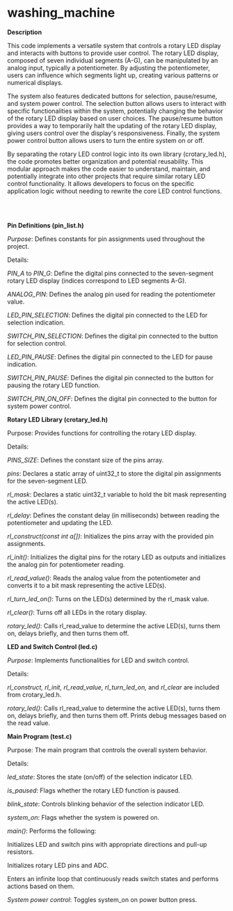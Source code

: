 # washing_machine

**Description**

This code implements a versatile system that controls a rotary LED display and interacts with buttons to provide user control.  The rotary LED display, composed of seven individual segments (A-G), can be manipulated by an analog input, typically a potentiometer. By adjusting the potentiometer, users can influence which segments light up, creating various patterns or numerical displays.

The system also features dedicated buttons for selection, pause/resume, and system power control. The selection button allows users to interact with specific functionalities within the system, potentially changing the behavior of the rotary LED display based on user choices. The pause/resume button provides a way to temporarily halt the updating of the rotary LED display, giving users control over the display's responsiveness. Finally, the system power control button allows users to turn the entire system on or off.

By separating the rotary LED control logic into its own library (crotary_led.h), the code promotes better organization and potential reusability. This modular approach makes the code easier to understand, maintain, and potentially integrate into other projects that require similar rotary LED control functionality. It allows developers to focus on the specific application logic without needing to rewrite the core LED control functions.

<br>
<br>

**Pin Definitions (pin_list.h)**

*Purpose*: Defines constants for pin assignments used throughout the project.

Details:

*PIN_A* to *PIN_G*: Define the digital pins connected to the seven-segment rotary LED display (indices correspond to LED segments A-G).

*ANALOG_PIN*: Defines the analog pin used for reading the potentiometer value.

*LED_PIN_SELECTION*: Defines the digital pin connected to the LED for selection indication.

*SWITCH_PIN_SELECTION*: Defines the digital pin connected to the button for selection control.

*LED_PIN_PAUSE*: Defines the digital pin connected to the LED for pause indication.

*SWITCH_PIN_PAUSE*: Defines the digital pin connected to the button for pausing the rotary LED function.

*SWITCH_PIN_ON_OFF*: Defines the digital pin connected to the button for system power control.






**Rotary LED Library (crotary_led.h)**

Purpose: Provides functions for controlling the rotary LED display.

Details:

*PINS_SIZE*: Defines the constant size of the pins array.

*pins*: Declares a static array of uint32_t to store the digital pin assignments for the seven-segment LED.

*rl_mask*: Declares a static uint32_t variable to hold the bit mask representing the active LED(s).

*rl_delay*: Defines the constant delay (in milliseconds) between reading the potentiometer and updating the LED.

*rl_construct(const int a[])*: Initializes the pins array with the provided pin assignments.

*rl_init()*: Initializes the digital pins for the rotary LED as outputs and initializes the analog pin for potentiometer reading.

*rl_read_value()*: Reads the analog value from the potentiometer and converts it to a bit mask representing the active LED(s).

*rl_turn_led_on()*: Turns on the LED(s) determined by the rl_mask value.

*rl_clear()*: Turns off all LEDs in the rotary display.

*rotary_led()*: Calls rl_read_value to determine the active LED(s), turns them on, delays briefly, and then turns them off.



**LED and Switch Control (led.c)**

*Purpose*: Implements functionalities for LED and switch control.

Details:

*rl_construct, rl_init, rl_read_value, rl_turn_led_on,* and *rl_clear* are included from crotary_led.h.

*rotary_led()*: Calls rl_read_value to determine the active LED(s), turns them on, delays briefly, and then turns them off. Prints debug messages based on the read value.

**Main Program (test.c)**

Purpose: The main program that controls the overall system behavior.

Details:

*led_state*: Stores the state (on/off) of the selection indicator LED.

*is_paused*: Flags whether the rotary LED function is paused.

*blink_state*: Controls blinking behavior of the selection indicator LED.

*system_on*: Flags whether the system is powered on.

*main()*: Performs the following:

Initializes LED and switch pins with appropriate directions and pull-up resistors.

Initializes rotary LED pins and ADC.

Enters an infinite loop that continuously reads switch states and performs actions based on them.

*System power control*: Toggles system_on on power button press.
